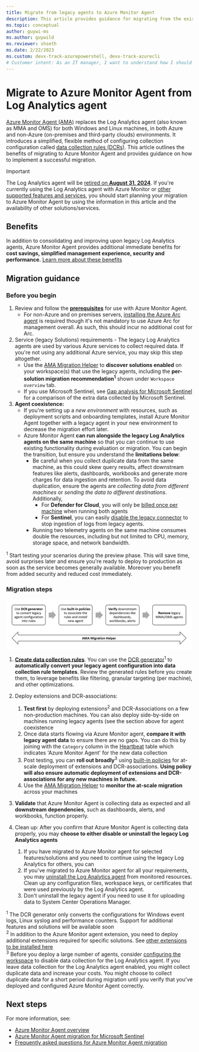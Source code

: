 ```yaml
---
title: Migrate from legacy agents to Azure Monitor Agent
description: This article provides guidance for migrating from the existing legacy agents to the new Azure Monitor Agent (AMA) and data collection rules (DCRs).
ms.topic: conceptual
author: guywi-ms
ms.author: guywild
ms.reviewer: shseth
ms.date: 2/22/2023 
ms.custom: devx-track-azurepowershell, devx-track-azurecli
# Customer intent: As an IT manager, I want to understand how I should move from using legacy agents to Azure Monitor Agent.
---
```


# Migrate to Azure Monitor Agent from Log Analytics agent

[Azure Monitor Agent (AMA)](./agents-overview.md) replaces the Log Analytics agent (also known as MMA and OMS) for both Windows and Linux machines, in both Azure and non-Azure (on-premises and third-party clouds) environments. It introduces a simplified, flexible method of configuring collection configuration called [data collection rules (DCRs)](../essentials/data-collection-rule-overview.md). This article outlines the benefits of migrating to Azure Monitor Agent and provides guidance on how to implement a successful migration.

> [!IMPORTANT]
> The Log Analytics agent will be [retired on **August 31, 2024**](https://azure.microsoft.com/updates/were-retiring-the-log-analytics-agent-in-azure-monitor-on-31-august-2024/). If you're currently using the Log Analytics agent with Azure Monitor or [other supported features and services](./agents-overview.md#supported-services-and-features), you should start planning your migration to Azure Monitor Agent by using the information in this article and the availability of other solutions/services.

## Benefits

In addition to consolidating and improving upon legacy Log Analytics agents, Azure Monitor Agent provides additional immediate benefits for **cost savings, simplified management experience, security and performance.** [Learn more about these benefits](./azure-monitor-agent-overview.md#benefits)


## Migration guidance

### Before you begin
1. Review and follow the **[prerequisites](./azure-monitor-agent-manage.md#prerequisites)** for use with Azure Monitor Agent. 
    - For non-Azure and on premises servers, [installing the Azure Arc agent](../../azure-arc/servers/agent-overview.md) is required though it's not mandatory to use Azure Arc for management overall. As such, this should incur no additional cost for Arc. 
2. Service (legacy Solutions) requirements - The legacy Log Analytics agents are used by various Azure services to collect required data. If you're not using any additional Azure service, you may skip this step altogether.   
    - Use the [AMA Migration Helper](./azure-monitor-agent-migration-tools.md#using-ama-migration-helper) to **discover solutions enabled** on your workspace(s) that use the legacy agents, including the **per-solution migration recommendation<sup>1</sup>** shown under `Workspace overview` tab. 
    - If you use Microsoft Sentinel, see [Gap analysis for Microsoft Sentinel](../../sentinel/ama-migrate.md#gap-analysis-between-agents) for a comparison of the extra data collected by Microsoft Sentinel.  
3. **Agent coexistence:** 
    - If you're setting up a *new environment* with resources, such as deployment scripts and onboarding templates, install Azure Monitor Agent together with a legacy agent in your new environment to decrease the migration effort later.
    - Azure Monitor Agent **can run alongside the legacy Log Analytics agents on the same machine** so that you can continue to use existing functionality during evaluation or migration. You can begin the transition, but ensure you understand the **limitations below**:
        - Be careful when you collect duplicate data from the same machine, as this could skew query results, affect downstream features like alerts, dashboards, workbooks and generate more charges for data ingestion and retention. To avoid data duplication, ensure the agents are *collecting data from different machines* or *sending the data to different destinations*. Additionally,
            - For **Defender for Cloud**, you will only be [billed once per machine](../../defender-for-cloud/auto-deploy-azure-monitoring-agent.md#impact-of-running-with-both-the-log-analytics-and-azure-monitor-agents) when running both agents 
            - For **Sentinel**, you can easily [disable the legacy connector](../../sentinel/ama-migrate.md#recommended-migration-plan) to stop ingestion of logs from legacy agents.    
        - Running two telemetry agents on the same machine consumes double the resources, including but not limited to CPU, memory, storage space, and network bandwidth.

<sup>1</sup> Start testing your scenarios during the preview phase. This will save time, avoid surprises later and ensure you're ready to deploy to production as soon as the service becomes generally available. Moreover you benefit from added security and reduced cost immediately.  

### Migration steps
![Flow diagram that shows the steps involved in agent migration and how the migration tools help in generating DCRs and tracking the entire migration process.](media/azure-monitor-agent-migration/mma-to-ama-migration-steps.png)  

1. **[Create data collection rules](./data-collection-rule-azure-monitor-agent.md#create-a-data-collection-rule)**. You can use the [DCR generator](./azure-monitor-agent-migration-tools.md#installing-and-using-dcr-config-generator)<sup>1</sup> to **automatically convert your legacy agent configuration into data collection rule templates**. Review the generated rules before you create them, to leverage benefits like filtering, granular targeting (per machine), and other optimizations.  

2. Deploy extensions and DCR-associations: 
    1. **Test first** by deploying extensions<sup>2</sup> and DCR-Associations on a few non-production machines. You can also deploy side-by-side on machines running legacy agents (see the section above for agent coexistence
    2. Once data starts flowing via Azure Monitor agent, **compare it with legacy agent data** to ensure there are no gaps. You can do this by joining with the `Category` column in the [Heartbeat](/azure/azure-monitor/reference/tables/heartbeat) table which indicates 'Azure Monitor Agent' for the new data collection
    3. Post testing, you can **roll out broadly**<sup>3</sup> using [built-in policies]() for at-scale deployment of extensions and DCR-associations. **Using policy will also ensure automatic deployment of extensions and DCR-associations for any new machines in future.**
    4. Use the [AMA Migration Helper](./azure-monitor-agent-migration-tools.md#using-ama-migration-helper) to **monitor the at-scale migration** across your machines  
    
3. **Validate** that Azure Monitor Agent is collecting data as expected and all **downstream dependencies**, such as dashboards, alerts, and workbooks, function properly.  

4. Clean up: After you confirm that Azure Monitor Agent is collecting data properly, you may **choose to either disable or uninstall the legacy Log Analytics agents**
    1. If you have migrated to Azure Monitor agent for selected features/solutions and you need to continue using the legacy Log Analytics for others, you can     
    2. If you've migrated to Azure Monitor agent for all your requirements, you may [uninstall the Log Analytics agent](./agent-manage.md#uninstall-agent) from monitored resources. Clean up any configuration files, workspace keys, or certificates that were used previously by the Log Analytics agent.
    3. Don't uninstall the legacy agent if you need to use it for uploading data to System Center Operations Manager.


<sup>1</sup> The DCR generator only converts the configurations for Windows event logs, Linux syslog and performance counters. Support for additional features and solutions will be available soon  
<sup>2</sup> In addition to the Azure Monitor agent extension, you need to deploy additional extensions required for specific solutions. See [other extensions to be installed here](./agents-overview.md#supported-services-and-features)  
<sup>3</sup> Before you deploy a large number of agents, consider [configuring the workspace](agent-data-sources.md) to disable data collection for the Log Analytics agent. If you leave data collection for the Log Analytics agent enabled, you might collect duplicate data and increase your costs. You might choose to collect duplicate data for a short period during migration until you verify that you've deployed and configured Azure Monitor Agent correctly.  



## Next steps

For more information, see:

- [Azure Monitor Agent overview](agents-overview.md)
- [Azure Monitor Agent migration for Microsoft Sentinel](../../sentinel/ama-migrate.md)
- [Frequently asked questions for Azure Monitor Agent migration](/azure/azure-monitor/faq#azure-monitor-agent)
